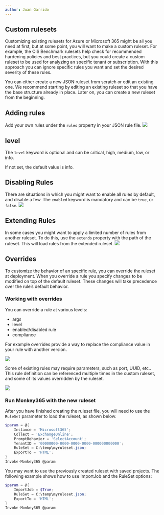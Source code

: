 ```yaml
---
author: Juan Garrido
---
```


## Custom rulesets
Customizing existing rulesets for Azure or Microsoft 365 might be all you need at first, but at some point, you will want to make a custom ruleset. For example, the CIS Benchmark rulesets help check for recommended hardening policies and best practices, but you could create a custom ruleset to be used for analyzing an specific tenant or subscription. With this approach you can ignore specific rules you want and set the desired severity of these rules.

You can either create a new JSON ruleset from scratch or edit an existing one. We recommend starting by editing an existing ruleset so that you have the base structure already in place. Later on, you can create a new ruleset from the beginning.

## Adding rules
Add your own rules under the ```rules``` property in your JSON rule file.
![](../assets/images/ruleset.PNG)

## level

The ```level``` keyword is optional and can be critical, high, medium, low, or info.

If not set, the default value is info.

## Disabling Rules
There are situations in which you might want to enable all rules by default, and disable a few. The ```enabled``` keyword is mandatory and can be ```true```, or ```false```.
![](../assets/images/disabled_rule.PNG)

## Extending Rules
In some cases you might want to apply a limited number of rules from another ruleset. To do this, use the ```extends``` property with the path of the ruleset. This will load rules from the extended ruleset.
![](../assets/images/extended_ruleset.PNG)

## Overrides
To customize the behavior of an specific rule, you can override the ruleset at deployment. When you override a rule you specify changes to be modified on top of the default ruleset. These changes will take precedence over the rule’s default behavior.

### Working with overrides
You can override a rule at various levels:

* args
* level
* enabled/disabled rule
* compliance

For example overrides provide a way to replace the compliance value in your rule with another version.

![](../assets/images/disabled_rule.PNG)

Some of existing rules may require parameters, such as port, UUID, etc.. This rule definition can be referenced multiple times in the custom ruleset, and some of its values overridden by the ruleset. 

![](../assets/images/overrides.PNG)

### Run Monkey365 with the new ruleset

After you have finished creating the ruleset file, you will need to use the ```RuleSet``` parameter to load the ruleset, as shown below:

``` powershell
$param = @{
    Instance = 'Microsoft365';
    Collect = 'ExchangeOnline';
    PromptBehavior = 'SelectAccount';
    TenantID = '00000000-0000-0000-0000-000000000000';
	RuleSet = C:\temp\myruleset.json;
    ExportTo = 'HTML';
}
Invoke-Monkey365 @param
```
You may want to use the previously created ruleset with saved projects. The following example shows how to use ImportJob and the RuleSet options:

``` powershell
$param = @{
    ImportJob = $True;
	RuleSet = C:\temp\myruleset.json;
    ExportTo = 'HTML';
}
Invoke-Monkey365 @param
```